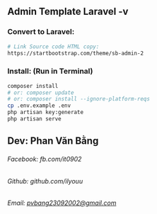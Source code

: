 ## Admin Template Laravel -v

### Convert to Laravel:
```bash
# Link Source code HTML copy: 
https://startbootstrap.com/theme/sb-admin-2 
```

### Install: (Run in Terminal)
```bash
composer install 	
# or: composer update 
# or: composer install --ignore-platform-reqs  
cp .env.example .env
php artisan key:generate
php artisan serve
```

## Dev: Phan Văn Bằng
###### Facebook: fb.com/it0902
###### Github: github.com/ilyouu
###### Email: pvbang23092002@gmail.com
